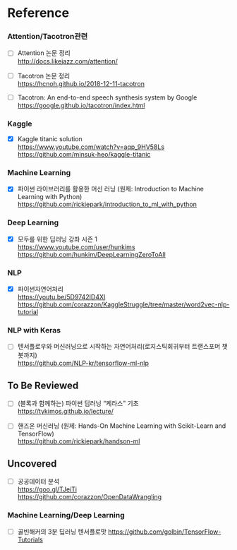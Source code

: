 # Reference

### Attention/Tacotron관련 
- [ ] Attention 논문 정리   
http://docs.likejazz.com/attention/  

- [ ] Tacotron 논문 정리  
https://hcnoh.github.io/2018-12-11-tacotron

- [ ] Tacotron: An end-to-end speech synthesis system by Google  
https://google.github.io/tacotron/index.html

### Kaggle 
- [X] Kaggle titanic solution  
https://www.youtube.com/watch?v=aqp_9HV58Ls   
https://github.com/minsuk-heo/kaggle-titanic  

### Machine Learning
- [X] 파이썬 라이브러리를 활용한 머신 러닝 (원제: Introduction to Machine Learning with Python)  
https://github.com/rickiepark/introduction_to_ml_with_python

### Deep Learning
- [X] 모두를 위한 딥러닝 강좌 시즌 1  
https://www.youtube.com/user/hunkims  
https://github.com/hunkim/DeepLearningZeroToAll

### NLP
- [X] 파이썬자연어처리  
https://youtu.be/5D9742ID4XI  
https://github.com/corazzon/KaggleStruggle/tree/master/word2vec-nlp-tutorial

### NLP with Keras
- [ ] 텐서플로우와 머신러닝으로 시작하는 자연어처리(로지스틱회귀부터 트랜스포머 챗봇까지)  
https://github.com/NLP-kr/tensorflow-ml-nlp

## To Be Reviewed

- [ ] (블록과 함께하는) 파이썬 딥러닝 “케라스” 기초  
https://tykimos.github.io/lecture/

- [ ] 핸즈온 머신러닝 (원제: Hands-On Machine Learning with Scikit-Learn and TensorFlow)  
https://github.com/rickiepark/handson-ml

## Uncovered

- [ ] 공공데이터 분석   
https://goo.gl/TJeiTi     
https://github.com/corazzon/OpenDataWrangling

### Machine Learning/Deep Learning

- [ ] 골빈해커의 3분 딥러닝 텐서플로맛
https://github.com/golbin/TensorFlow-Tutorials  

